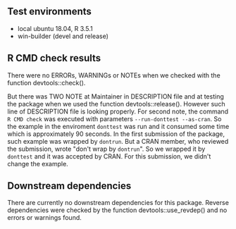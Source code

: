 
## Test environments

* local ubuntu 18.04, R 3.5.1
* win-builder (devel and release)

## R CMD check results

There were no ERRORs, WARNINGs or NOTEs when we checked with the function devtools::check().

But there was TWO NOTE at Maintainer in DESCRIPTION file and at testing the package when we used the function devtools::release(). However such line of DESCRIPTION file is looking properly. For second note, the command `R CMD check` was executed with parameters `--run-donttest --as-cran`. So the example in the enviroment `donttest` was run and it consumed some time which is approximately 90 seconds. In the first submission of the package, such example was wrapped by `dontrun`. But a CRAN member, who reviewed the submission, wrote "don't wrap by `dontrun`". So we wrapped it by `donttest` and it was accepted by CRAN. For this submission, we didn't change the example.

## Downstream dependencies

There are currently no downstream dependencies for this package.
Reverse dependencies were checked by the function devtools::use_revdep() and no errors or warnings found.
